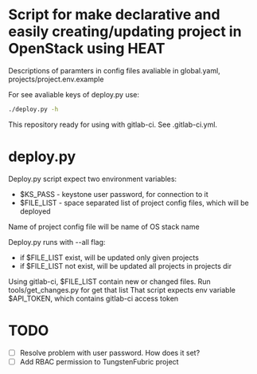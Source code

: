 # Script for make declarative and easily creating/updating project in OpenStack using HEAT

Descriptions of paramters in config files avaliable in global.yaml, projects/project.env.example

For see avaliable keys of deploy.py use:
```bash
./deploy.py -h
```

This repository ready for using with gitlab-ci. See .gitlab-ci.yml.

# deploy.py
Deploy.py script expect two environment variables:
 - $KS_PASS - keystone user password, for connection to it
 - $FILE_LIST - space separated list of project config files, which will be deployed

Name of project config file will be name of OS stack name

Deploy.py runs with --all flag:
 - if $FILE_LIST exist, will be updated only given projects
 - if $FILE_LIST not exist, will be updated all projects in projects dir

Using gitlab-ci, $FILE_LIST contain new or changed files. Run tools/get_changes.py for get that list
That script expects env variable $API_TOKEN, which contains gitlab-ci access token

# TODO
- [ ] Resolve problem with user password. How does it set?
- [ ] Add RBAC permission to TungstenFubric project
